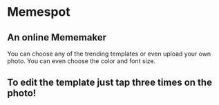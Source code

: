 # Memespot

## An online Mememaker

You can choose any of the trending templates or even upload your own photo.
You can even choose the color and font size.

## To edit the template just tap three times on the photo!
